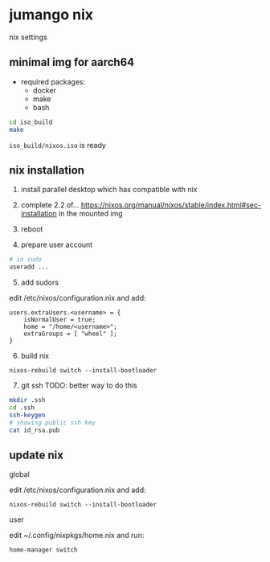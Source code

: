 # jumango nix

nix settings

## minimal img for aarch64

- required packages:
  - docker
  - make
  - bash

```bash
cd iso_build
make
```

```iso_build/nixos.iso``` is ready

## nix installation

1. install parallel desktop which has compatible with nix

2. complete 2.2 of... https://nixos.org/manual/nixos/stable/index.html#sec-installation in the mounted img

3. reboot

4. prepare user account

```bash
# in sudo
useradd ...
```

5. add sudors

edit /etc/nixos/configuration.nix and add:

```
users.extraUsers.<username> = {
    isNormalUser = true;
    home = "/home/<username>";
    extraGroups = [ "wheel" ];
}
```

6. build nix

```
nixos-rebuild switch --install-bootloader
```

7. git ssh
 TODO: better way to do this
```bash
mkdir .ssh
cd .ssh
ssh-keygen
# showing public ssh key
cat id_rsa.pub
```

## update nix

global

edit /etc/nixos/configuration.nix and add:

```
nixos-rebuild switch --install-bootloader
```

user

edit ~/.config/nixpkgs/home.nix and run:

```
home-manager switch
```
